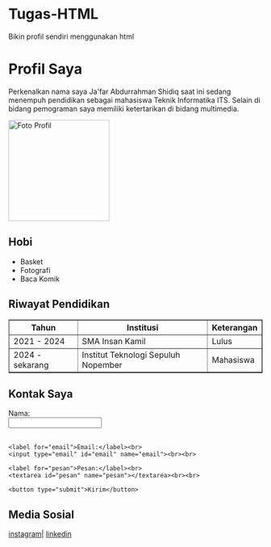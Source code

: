 # Tugas-HTML
Bikin profil sendiri menggunakan html
    <!DOCTYPE html>
<html lang="id">
<head>
    <meta charset="UTF-8">
    <meta name="viewport" content="width=device-width, initial-scale=1.0">
    <title>Profil Saya</title>
</head>
<body>
    
</body>
</html>

<h1>Profil Saya</h1>

<p>Perkenalkan nama saya Ja'far Abdurrahman Shidiq saat ini sedang menempuh pendidikan sebagai mahasiswa Teknik Informatika ITS. Selain di bidang pemograman saya memiliki ketertarikan di bidang multimedia.</p>

<img src="https://drive.google.com/uc?export=view&id=1YpnDjHKCkGAI8LAMhiVG8wfVaw2WbApe" alt="Foto Profil" width="200">

<h2>Hobi</h2>
<ul>
    <li>Basket</li>
    <li>Fotografi</li>
    <li>Baca Komik</li>
</ul>

<h2>Riwayat Pendidikan</h2>
<table border="1" cellpadding="5">
    <tr>
        <th>Tahun</th>
        <th>Institusi</th>
        <th>Keterangan</th>
    </tr>
    <tr>
        <td>2021 - 2024</td>
        <td>SMA Insan Kamil</td>
        <td>Lulus</td>
    </tr>
    <tr>
        <td>2024 - sekarang</td>
        <td>Institut Teknologi Sepuluh Nopember</td>
        <td>Mahasiswa</td>
    </tr>
</table>

<h2>Kontak Saya</h2>
<form>
    <label for="nama">Nama:</label><br>
    <input type="text" id="nama" name="nama"><br><br>

    <label for="email">Email:</label><br>
    <input type="email" id="email" name="email"><br><br>

    <label for="pesan">Pesan:</label><br>
    <textarea id="pesan" name="pesan"></textarea><br><br>

    <button type="submit">Kirim</button>
</form>

<h2>Media Sosial</h2>
<p>
    <a href="http://instagram.com/jfr.as" target="_blank">instagram</a>|
    <a href="https://linkedin.com/in/ja-far-abdurrahman-shidiq" target="_blank">linkedin</a>
</p>
